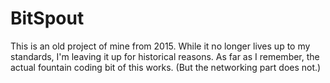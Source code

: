 BitSpout
========
This is an old project of mine from 2015.
While it no longer lives up to my standards, I'm leaving it up for historical reasons.
As far as I remember, the actual fountain coding bit of this works.
(But the networking part does not.)
